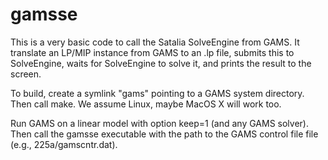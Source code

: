 # gamsse

This is a very basic code to call the Satalia SolveEngine from GAMS.
It translate an LP/MIP instance from GAMS to an .lp file, submits this to SolveEngine,
waits for SolveEngine to solve it, and prints the result to the screen.

To build, create a symlink "gams" pointing to a GAMS system directory.
Then call make. We assume Linux, maybe MacOS X will work too.

Run GAMS on a linear model with option keep=1 (and any GAMS solver).
Then call the gamsse executable with the path to the GAMS control file file (e.g., 225a/gamscntr.dat).
